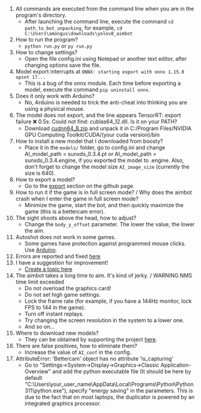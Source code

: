 1. All commands are executed from the command line when you are in the program's directory.
   - After launching the command line, execute the command `cd path_to_bot_unpacking`, for example, `cd C:\Users\amongus\downloads\yolov8_aimbot`
2. How to run the program?
   - `python run.py` or `py run.py`
3. How to change settings?
   - Open the file config.ini using Notepad or another text editor, after changing options save the file.
4. Model export interrupts at `ONNX: starting export with onnx 1.15.0 opset 17...`
   - This is a bug of the onnx module. Each time before exporting a model, execute the command `pip uninstall onnx`.
5. Does it only work with Arduino?
   - No, Arduino is needed to trick the anti-cheat into thinking you are using a physical mouse.
6. The model does not export, and the line appears TensorRT: export failure ❌ 0.5s: Could not find: cublas64_12.dll. Is it on your PATH?
   - Download [cudnn64_8.zip](https://disk.yandex.ru/d/cm1Wi7OdkLtcLQ) and unpack it in C:/Program Files/NVIDIA GPU Computing Toolkit/CUDA/(your cuda version)/bin
7. How to install a new model that I downloaded from boosty?
   - Place it in the `models/` folder, go to config.ini and change AI_model_path = sunxds_0.3.4.pt or AI_model_path = sunxds_0.3.4.engine, if you exported the model to .engine. Also, don't forget to change the model size `AI_image_size` (currently the size is 640).
8. How to export a model?
   - Go to the [export](https://github.com/SunOner/yolov8_aimbot?tab=readme-ov-file#export-pt-model-to-engine) section on the github page.
9. How to run it if the game is in full screen mode? / Why does the aimbot crash when I enter the game in full screen mode?
   - Minimize the game, start the bot, and then quickly maximize the game (this is a bettercam error).
10. The sight shoots above the head, how to adjust?
    - Change the `body_y_offset` parameter. The lower the value, the lower the aim.
11. Autoshot does not work in some games.
    - Some games have protection against programmed mouse clicks. Use [Arduino](https://github.com/SunOner/HID_Arduino).
12. Errors are reported and fixed [here](https://github.com/SunOner/yolov8_aimbot/issues?q=is%3Aissue)
13. I have a suggestion for improvement!
    - [Create a topic here](https://github.com/SunOner/yolov8_aimbot/discussions)
14. The aimbot takes a long time to aim. It's kind of jerky. / WARNING NMS time limit exceeded
	- Do not overload the graphics card!
	- Do not set high game settings.
	- Lock the frame rate (for example, if you have a 144Hz monitor, lock FPS to 144 in the game).
	- Turn off instant replays.
	- Try changing the screen resolution in the system to a lower one.
	- And so on...
15. Where to download new models?
	- They can be obtained by supporting the project [here](https://boosty.to/sunone).
16. There are false positives, how to eliminate them?
	- Increase the value of `AI_conf` in the config.
17. AttributeError: 'Bettercam' object has no attribute 'is_capturing'
	- Go to "Settings->System->Display->Graphics->Classic Application-Overview" and add the python executable file (It should be here by default "C:\Users\your_user_name\AppData\Local\Programs\Python\Python311\python.exe"), specify "energy saving" in the parameters. This is due to the fact that on most laptops, the duplicator is powered by an integrated graphics processor.